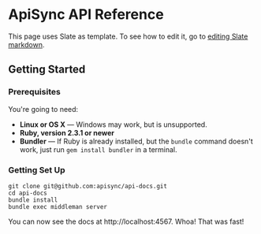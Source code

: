 # ApiSync API Reference

This page uses Slate as template. To see how to edit it, go to
[editing Slate markdown](https://github.com/lord/slate/wiki/Markdown-Syntax).

## Getting Started

### Prerequisites

You're going to need:

 - **Linux or OS X** — Windows may work, but is unsupported.
 - **Ruby, version 2.3.1 or newer**
 - **Bundler** — If Ruby is already installed, but the `bundle` command doesn't work, just run `gem install bundler` in a terminal.

### Getting Set Up

```
git clone git@github.com:apisync/api-docs.git
cd api-docs
bundle install
bundle exec middleman server
```

You can now see the docs at http://localhost:4567. Whoa! That was fast!
